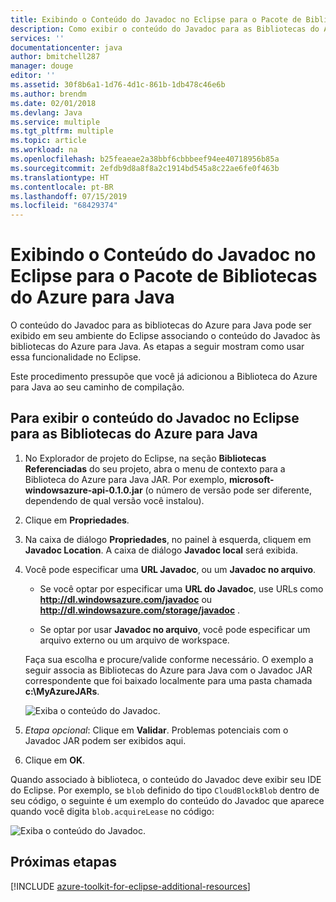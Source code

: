 ```yaml
---
title: Exibindo o Conteúdo do Javadoc no Eclipse para o Pacote de Bibliotecas do Azure para Java
description: Como exibir o conteúdo do Javadoc para as Bibliotecas do Azure no Eclipse.
services: ''
documentationcenter: java
author: bmitchell287
manager: douge
editor: ''
ms.assetid: 30f8b6a1-1d76-4d1c-861b-1db478c46e6b
ms.author: brendm
ms.date: 02/01/2018
ms.devlang: Java
ms.service: multiple
ms.tgt_pltfrm: multiple
ms.topic: article
ms.workload: na
ms.openlocfilehash: b25feaeae2a38bbf6cbbbeef94ee40718956b85a
ms.sourcegitcommit: 2efdb9d8a8f8a2c1914bd545a8c22ae6fe0f463b
ms.translationtype: HT
ms.contentlocale: pt-BR
ms.lasthandoff: 07/15/2019
ms.locfileid: "68429374"
---
```

# <a name="displaying-javadoc-content-in-eclipse-for-the-azure-libraries-package-for-java"></a>Exibindo o Conteúdo do Javadoc no Eclipse para o Pacote de Bibliotecas do Azure para Java

O conteúdo do Javadoc para as bibliotecas do Azure para Java pode ser exibido em seu ambiente do Eclipse associando o conteúdo do Javadoc às bibliotecas do Azure para Java. As etapas a seguir mostram como usar essa funcionalidade no Eclipse.

Este procedimento pressupõe que você já adicionou a Biblioteca do Azure para Java ao seu caminho de compilação.

## <a name="to-display-javadoc-content-in-eclipse-for-the-azure-libraries-for-java"></a>Para exibir o conteúdo do Javadoc no Eclipse para as Bibliotecas do Azure para Java

1. No Explorador de projeto do Eclipse, na seção **Bibliotecas Referenciadas** do seu projeto, abra o menu de contexto para a Biblioteca do Azure para Java JAR. Por exemplo, **microsoft-windowsazure-api-0.1.0.jar** (o número de versão pode ser diferente, dependendo de qual versão você instalou).

1. Clique em **Propriedades**.

1. Na caixa de diálogo **Propriedades**, no painel à esquerda, cliquem em **Javadoc Location**. A caixa de diálogo **Javadoc local** será exibida.

1. Você pode especificar uma **URL Javadoc**, ou um **Javadoc no arquivo**.

   * Se você optar por especificar uma **URL do Javadoc**, use URLs como **http://dl.windowsazure.com/javadoc** ou **http://dl.windowsazure.com/storage/javadoc** .

   * Se optar por usar **Javadoc no arquivo**, você pode especificar um arquivo externo ou um arquivo de workspace.

   Faça sua escolha e procure/valide conforme necessário. O exemplo a seguir associa as Bibliotecas do Azure para Java com o Javadoc JAR correspondente que foi baixado localmente para uma pasta chamada **c:\MyAzureJARs**.

   ![Exiba o conteúdo do Javadoc.][ic553487]

1. *Etapa opcional*: Clique em **Validar**. Problemas potenciais com o Javadoc JAR podem ser exibidos aqui.

1. Clique em **OK**.

Quando associado à biblioteca, o conteúdo do Javadoc deve exibir seu IDE do Eclipse. Por exemplo, se `blob` definido do tipo `CloudBlockBlob` dentro de seu código, o seguinte é um exemplo do conteúdo do Javadoc que aparece quando você digita `blob.acquireLease` no código:

![Exiba o conteúdo do Javadoc.][ic553488]

## <a name="next-steps"></a>Próximas etapas

[!INCLUDE [azure-toolkit-for-eclipse-additional-resources](../includes/azure-toolkit-for-eclipse-additional-resources.md)]

<!-- URL List -->

<!-- Legacy MSDN URL = https://msdn.microsoft.com/library/azure/hh698319.aspx -->

<!-- IMG List -->

[ic553487]: media/azure-toolkit-for-eclipse-displaying-javadoc-content-for-azure-libraries/ic553487.png
[ic553488]: media/azure-toolkit-for-eclipse-displaying-javadoc-content-for-azure-libraries/ic553488.png
